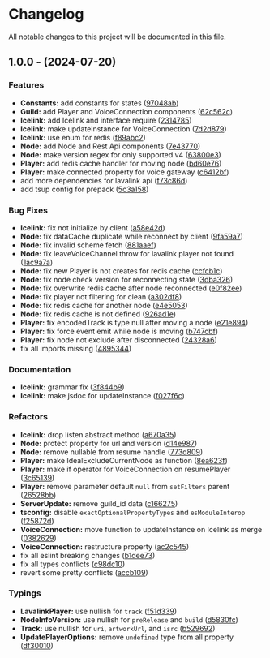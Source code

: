 # Changelog

All notable changes to this project will be documented in this file.

## 1.0.0 - (2024-07-20)

### Features
* **Constants:** add constants for states ([97048ab](https://github.com/stegripe/esbatu/commit/97048ab))
* **Guild:** add Player and VoiceConnection components ([62c562c](https://github.com/stegripe/esbatu/commit/62c562c))
* **Icelink:** add Icelink and interface require ([2314785](https://github.com/stegripe/esbatu/commit/2314785))
* **Icelink:** make updateInstance for VoiceConnection ([7d2d879](https://github.com/stegripe/esbatu/commit/7d2d879))
* **Icelink:** use enum for redis ([f89abc2](https://github.com/stegripe/esbatu/commit/f89abc2))
* **Node:** add Node and Rest Api components ([7e43770](https://github.com/stegripe/esbatu/commit/7e43770))
* **Node:** make version regex for only supported v4 ([63800e3](https://github.com/stegripe/esbatu/commit/63800e3))
* **Player:** add redis cache handler for moving node ([bd60e76](https://github.com/stegripe/esbatu/commit/bd60e76))
* **Player:** make connected property for voice gateway ([c6412bf](https://github.com/stegripe/esbatu/commit/c6412bf))
* add more dependencies for lavalink api ([f73c86d](https://github.com/stegripe/esbatu/commit/f73c86d))
* add tsup config for prepack ([5c3a158](https://github.com/stegripe/esbatu/commit/5c3a158))

### Bug Fixes
* **Icelink:** fix not initialize by client ([a58e42d](https://github.com/stegripe/esbatu/commit/a58e42d))
* **Node:** fix dataCache duplicate while reconnect by client ([9fa59a7](https://github.com/stegripe/esbatu/commit/9fa59a7))
* **Node:** fix invalid scheme fetch ([881aaef](https://github.com/stegripe/esbatu/commit/881aaef))
* **Node:** fix leaveVoiceChannel throw for lavalink player not found ([1ac9a7a](https://github.com/stegripe/esbatu/commit/1ac9a7a))
* **Node:** fix new Player is not creates for redis cache ([ccfcb1c](https://github.com/stegripe/esbatu/commit/ccfcb1c))
* **Node:** fix node check version for reconnecting state ([3dba326](https://github.com/stegripe/esbatu/commit/3dba326))
* **Node:** fix overwrite redis cache after node reconnected ([e0f82ee](https://github.com/stegripe/esbatu/commit/e0f82ee))
* **Node:** fix player not filtering for clean ([a302df8](https://github.com/stegripe/esbatu/commit/a302df8))
* **Node:** fix redis cache for another node ([e4e5053](https://github.com/stegripe/esbatu/commit/e4e5053))
* **Node:** fix redis cache is not defined ([926ad1e](https://github.com/stegripe/esbatu/commit/926ad1e))
* **Player:** fix encodedTrack is type null after moving a node ([e21e894](https://github.com/stegripe/esbatu/commit/e21e894))
* **Player:** fix force event emit while node is moving ([b747cbf](https://github.com/stegripe/esbatu/commit/b747cbf))
* **Player:** fix node not exclude after disconnected ([24328a6](https://github.com/stegripe/esbatu/commit/24328a6))
* fix all imports missing ([4895344](https://github.com/stegripe/esbatu/commit/4895344))

### Documentation
* **Icelink:** grammar fix ([3f844b9](https://github.com/stegripe/esbatu/commit/3f844b9))
* **Icelink:** make jsdoc for updateInstance ([f027f6c](https://github.com/stegripe/esbatu/commit/f027f6c))

### Refactors
* **Icelink:** drop listen abstract method ([a670a35](https://github.com/stegripe/esbatu/commit/a670a35))
* **Node:** protect property for url and version ([d14e987](https://github.com/stegripe/esbatu/commit/d14e987))
* **Node:** remove nullable from resume handle ([773d809](https://github.com/stegripe/esbatu/commit/773d809))
* **Player:** make IdealExcludeCurrentNode as function ([8ea623f](https://github.com/stegripe/esbatu/commit/8ea623f))
* **Player:** make if operator for VoiceConnection on resumePlayer ([3c65139](https://github.com/stegripe/esbatu/commit/3c65139))
* **Player:** remove parameter default `null` from `setFilters` parent ([26528bb](https://github.com/stegripe/esbatu/commit/26528bb))
* **ServerUpdate:** remove guild_id data ([c166275](https://github.com/stegripe/esbatu/commit/c166275))
* **tsconfig:** disable `exactOptionalPropertyTypes` and `esModuleInterop` ([f25872d](https://github.com/stegripe/esbatu/commit/f25872d))
* **VoiceConnection:** move function to updateInstance on Icelink as merge ([0382629](https://github.com/stegripe/esbatu/commit/0382629))
* **VoiceConnection:** restructure property ([ac2c545](https://github.com/stegripe/esbatu/commit/ac2c545))
* fix all eslint breaking changes ([b1dee73](https://github.com/stegripe/esbatu/commit/b1dee73))
* fix all types conflicts ([c98dc10](https://github.com/stegripe/esbatu/commit/c98dc10))
* revert some pretty conflicts ([accb109](https://github.com/stegripe/esbatu/commit/accb109))

### Typings
* **LavalinkPlayer:** use nullish for `track` ([f51d339](https://github.com/stegripe/esbatu/commit/f51d339))
* **NodeInfoVersion:** use nullish for `preRelease` and `build` ([d5830fc](https://github.com/stegripe/esbatu/commit/d5830fc))
* **Track:** use nullish for `uri`, `artworkUrl`, and `isrc` ([b529692](https://github.com/stegripe/esbatu/commit/b529692))
* **UpdatePlayerOptions:** remove `undefined` type from all property ([df30010](https://github.com/stegripe/esbatu/commit/df30010))
